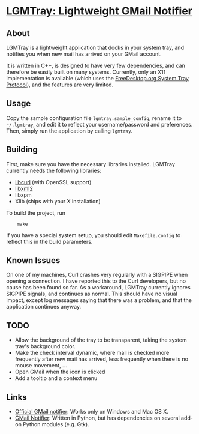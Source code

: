 # [LGMTray: Lightweight GMail Notifier](http://el-tramo.be/software/lgmtray)

## About

LGMTray is a lightweight application that docks in your system tray, and
notifies you when new mail has arrived on your GMail account. 

It is written in
C++, is designed to have very few dependencies, and can therefore be easily
built on many systems. Currently, only an X11 implementation is available
(which uses the [FreeDesktop.org System Tray Protocol](http://standards.freedesktop.org/systemtray-spec/systemtray-spec-latest.html)), and the
features are very limited.

## Usage

Copy the sample configuration file `lgmtray.sample_config`, rename
it to `~/.lgmtray`, and edit it to reflect your username/password and 
preferences. Then, simply run the application by calling `lgmtray`.

## Building

First, make sure you have the necessary libraries installed. LGMTray currently needs the following libraries:

- [libcurl](http://curl.haxx.se) (with OpenSSL support)
- [libxml2](http://xmlsoft.org/)
- libxpm
- Xlib (ships with your X installation)

To build the project, run

		make

If you have a special system setup, you should edit `Makefile.config`
to reflect this in the build parameters.

## Known Issues

On one of my machines, Curl crashes very regularly with a SIGPIPE when opening
a connection. I have reported this to the Curl developers, but no cause has
been found so far. As a workaround, LGMTray currently ignores SIGPIPE signals,
and continues as normal. This should have no visual impact, except log
messages saying that there was a problem, and that the application continues
anyway.

## TODO
- Allow the background of the tray to be transparent, taking the system 
  tray's background color.
- Make the check interval dynamic, where mail is checked more frequently 
  after new mail has arrived, less frequently when there is no mouse 
	movement, ...
- Open GMail when the icon is clicked
- Add a tooltip and a context menu

## Links

- [Official GMail notifier](http://toolbar.google.com/toolbar/gmail-helper/): Works only on Windows and Mac OS X.
- [GMail Notifier](http://gmail-notify.sourceforge.net/): Written in 
	Python, but has dependencies on several add-on Python modules (e.g. Gtk).
